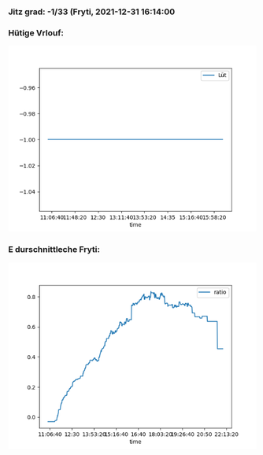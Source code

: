 ### Jitz grad: -1/33 (Fryti, 2021-12-31 16:14:00

### Hütige Vrlouf:
![Graph](Today.png)

### E durschnittleche Fryti:
![Graph](Fryti.png)
